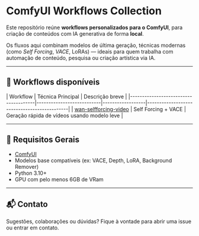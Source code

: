 # ComfyUI Workflows Collection

Este repositório reúne **workflows personalizados para o ComfyUI**, para criação de conteúdos com IA generativa de forma **local**.

Os fluxos aqui combinam modelos de última geração, técnicas modernas (como *Self Forcing*, *VACE*, LoRAs) — ideais para quem trabalha com automação de conteúdo, pesquisa ou criação artística via IA.

---

## 🚀 Workflows disponíveis

| Workflow                             | Técnica Principal        |  Descrição breve                             |
|--------------------------------------|---------------------------|------------------|---------------------------------------------|
| [wan-selfforcing-video](./wan-selfforcing-video) | Self Forcing + VACE       | Geração rápida de vídeos usando modelo leve |


---

## 🧰 Requisitos Gerais

- [ComfyUI](https://github.com/comfyanonymous/ComfyUI)
- Modelos base compatíveis (ex: VACE, Depth, LoRA, Background Remover)
- Python 3.10+
- GPU com pelo menos 6GB de VRam

---

## 📬 Contato

Sugestões, colaborações ou dúvidas? Fique à vontade para abrir uma issue ou entrar em contato.

